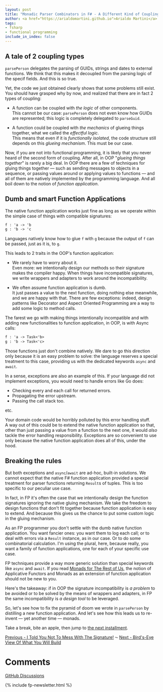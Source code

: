 ```yaml
---
layout: post
title: "Monadic Parser Combinators in F# - A Different Kind of Coupling"
author: <a href="https://arialdomartini.github.io">Arialdo Martini</a>
tags:
- fsharp
- functional programming
include_in_index: false
---
```


## A tale of 2 coupling types 

`parsePerson` delegates the parsing of GUIDs, strings and dates to
external functions. We think that this makes it decoupled from the
parsing logic of the specif fields. And this is so true.

Yet, the code we just obtained clearly shows that some problems still
exist. You should have grasped why by now, and realized that there are
in fact 2 types of coupling:

- A function can be coupled with *the logic* of other components.  
This cannot be our case: `parsePerson` does not even know how GUIDs
are represented; this logic is completely delegated to `parseGuid`.

- A function could be coupled with *the mechanics* of glueing things
  together, what we called the *effectful logic*.  
  This means that even if it is *functionally isolated*, the code
  structure still depends on this *glueing mechanism*. This must be
  our case.
  

Now, if you are not into functional programming, it is likely that you
never heard of the second form of coupling. After all, in OOP
"*glueing things together*" is rarely a big deal. In OOP there are a
few of techniques for gluing things together &mdash; such as sending
messages to objects in a sequence, or passing values around or
applying values to functions &mdash; and all of them are natively
implemented by the programming language. And all boil down to the
notion of *function application*.

## Dumb and smart Function Applications

The native function application works just fine as long as we operate
within the simple case of things with compatible signatures:

```fsharp
f : 'a -> 'b
g : 'b -> 'c
```

Languages natively know how to glue `f` with `g` because the output of
`f` can be passed, just as it is, to `g`.

This leads to 2 traits in the OOP's function application:

- We rarely have to worry about it.  
  Even more: we intentionally design our methods so their signature
  makes the compiler happy. When things have incompatible signatures,
  we write wrappers and adapters to work around the incompatibility.

- We often assume function application is dumb.  
  It just passes a value to the next function, doing nothing else
  meanwhile, and we are happy with that. There are few exceptions:
  indeed, design patterns like Decorator and Aspect Oriented
  Programming are a way to add some logic to method calls.


The farest we go with making things intentionally incompatible and
with adding new functionalities to function application, in OOP, is
with Async calls:


```fsharp
f : 'a -> Task<'b>
g : 'b -> Task<'c>
```

Those functions just don't combine natively. We dare to go this
direction only because it is an easy problem to solve: the language
reserves a special treatment to this case, providing us with the
dedicated keywords `async` and `await`.

In a sense, exceptions are also an example of this. If your language
did not implement exceptions, you would need to handle errors like Go
does:

- Checking every and each call for returned errors.
- Propagating the error upstream.
- Passing the call stack too.

etc.

Your domain code would be horribly polluted by this error handling stuff.  
A way out of this could be to extend the native function application
so that, other than just passing a value from a function to the next
one, it would *also* tackle the error handling responsibility.
Exceptions are so convenient to use only because the native function
application does all of this, under the hood.

## Breaking the rules

But both exceptions and `async`/`await` are ad-hoc, built-in
solutions. We cannot expect that the native F# function application
provided a special treatment for parser functions returning `Result`s
of tuples. This is too specific to our peculiar use case.  

In fact, in FP it's often the case that we intentionally design the
function signatures ignoring the native gluing mechanism. We take the
freedom to design functions that don't fit together because function
application is easy to extend. And because this gives us the chance to
put some custom logic in the gluing mechanism.

As an FP programmer you don't settle with the dumb native function
application. You want fancier ones: you want them to log each call; or
to deal with errors via a `Result` instance, as in our case. Or to do
some combinatorial calculation. I'm using the plural, here, because
really, you want a family of function applications, one for each of
your specific use case.  

FP techniques provide a way more generic solution than special
keywords like `async` and `await`.  If you read [Monads for The Rest
of Us](/monads-for-the-rest-of-us), the notion of Applicative Functors
and Monads as an extension of function application should not be new
to you.

Here's the takeaway: if in OOP the signature incompatibility is *a
problem* to be avoided or to be solved by the means of wrappers and
adapters, in FP the same incompatibility is *a design tool* to be
leveraged.

So, let's see how to fix the pyramid of doom we wrote in `parsePerson`
by distilling a new function application. And let's see how this leads
us to re-invent &mdash; yet another time &mdash; monads.

Take a break, bite an apple, then jump to [the next installment](/monadic-parser-combinators-6).

[Previous - I Told You Not To Mess With
The Signature!](/monadic-parser-combinators-4)
⁓ [Next - Bird's-Eye View Of What You Will Build](/monadic-parser-combinators-6)


# Comments
[GitHub Discussions](https://github.com/arialdomartini/arialdomartini.github.io/discussions/33)



{% include fp-newsletter.html %}
